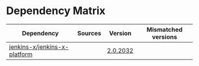 # Dependency Matrix

Dependency | Sources | Version | Mismatched versions
---------- | ------- | ------- | -------------------
[jenkins-x/jenkins-x-platform](https://github.com/jenkins-x/jenkins-x-platform) |  | [2.0.2032](https://github.com/jenkins-x/jenkins-x-platform/releases/tag/v2.0.2032) | 
